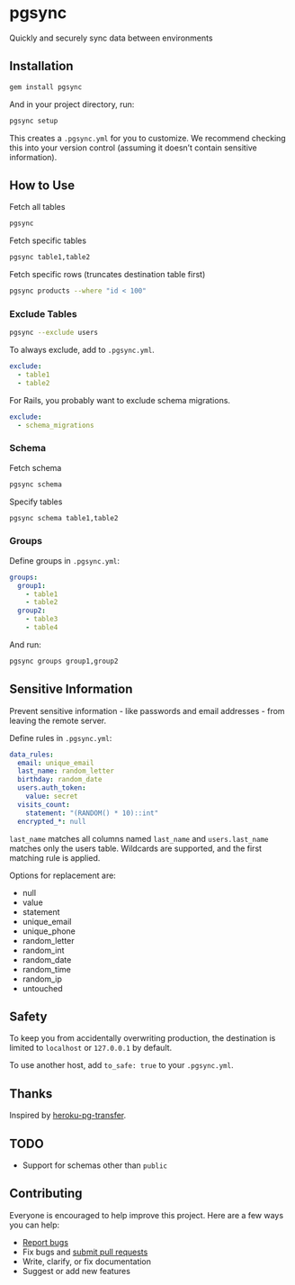 # pgsync

Quickly and securely sync data between environments

## Installation

```sh
gem install pgsync
```

And in your project directory, run:

```sh
pgsync setup
```

This creates a `.pgsync.yml` for you to customize. We recommend checking this into your version control (assuming it doesn’t contain sensitive information).

## How to Use

Fetch all tables

```sh
pgsync
```

Fetch specific tables

```sh
pgsync table1,table2
```

Fetch specific rows (truncates destination table first)

```sh
pgsync products --where "id < 100"
```

### Exclude Tables

```sh
pgsync --exclude users
```

To always exclude, add to `.pgsync.yml`.

```yml
exclude:
  - table1
  - table2
```

For Rails, you probably want to exclude schema migrations.

```yml
exclude:
  - schema_migrations
```

### Schema

Fetch schema

```sh
pgsync schema
```

Specify tables

```sh
pgsync schema table1,table2
```

### Groups

Define groups in `.pgsync.yml`:

```yml
groups:
  group1:
    - table1
    - table2
  group2:
    - table3
    - table4
```

And run:

```sh
pgsync groups group1,group2
```

## Sensitive Information

Prevent sensitive information - like passwords and email addresses - from leaving the remote server.

Define rules in `.pgsync.yml`:

```yml
data_rules:
  email: unique_email
  last_name: random_letter
  birthday: random_date
  users.auth_token:
    value: secret
  visits_count:
    statement: "(RANDOM() * 10)::int"
  encrypted_*: null
```

`last_name` matches all columns named `last_name` and `users.last_name` matches only the users table. Wildcards are supported, and the first matching rule is applied.

Options for replacement are:

- null
- value
- statement
- unique_email
- unique_phone
- random_letter
- random_int
- random_date
- random_time
- random_ip
- untouched

## Safety

To keep you from accidentally overwriting production, the destination is limited to `localhost` or `127.0.0.1` by default.

To use another host, add `to_safe: true` to your `.pgsync.yml`.

## Thanks

Inspired by [heroku-pg-transfer](https://github.com/ddollar/heroku-pg-transfer).

## TODO

- Support for schemas other than `public`

## Contributing

Everyone is encouraged to help improve this project. Here are a few ways you can help:

- [Report bugs](https://github.com/ankane/pgsync/issues)
- Fix bugs and [submit pull requests](https://github.com/ankane/pgsync/pulls)
- Write, clarify, or fix documentation
- Suggest or add new features
